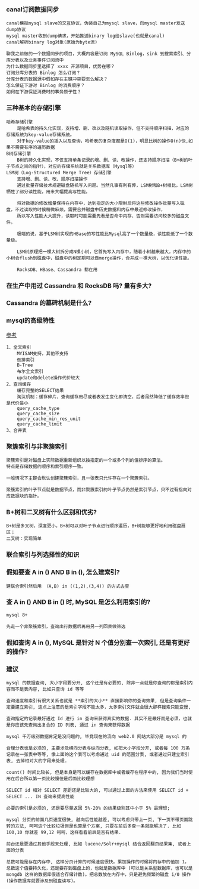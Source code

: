 ### canal订阅数据同步

    canal模拟mysql slave的交互协议，伪装自己为mysql slave，向mysql master发送dump协议
    mysql master收到dump请求，开始推送binary log给slave(也就是canal)
    canal解析binary log对象(原始为byte流)

    聊我之前做的一个数据同步的项目，大概内容是订阅 MySQL Binlog，sink 到搜索索引、分库分表以及业务事件订阅流中
    为什么数据同步里选择了 xxxx 开源项目，优势在哪？
    订阅分库分表的 Binlog 怎么订阅？
    分库分表的数据源中假如存在主键冲突要怎么解决？
    怎么保证下游对 Binlog 的消费顺序？
    如何在下游保证消费时的事务原子性？

### 三种基本的存储引擎

    哈希存储引擎
        是哈希表的持久化实现，支持增、删、改以及随机读取操作，但不支持顺序扫描，对应的存储系统为key-value存储系统。
        对于key-value的插入以及查询，哈希表的复杂度都是O(1)，明显比树的操作O(n)快,如果不需要有序的遍历数据
    B树存储引擎
        B树的持久化实现，不仅支持单条记录的增、删、读、改操作，还支持顺序扫描（B+树的叶子节点之间的指针），对应的存储系统就是关系数据库（Mysql等）
    LSM树（Log-Structured Merge Tree）存储引擎
        支持增、删、读、改、顺序扫描操作
        通过批量存储技术规避磁盘随机写入问题。当然凡事有利有弊，LSM树和B+树相比，LSM树牺牲了部分读性能，用来大幅提高写性能。

        将对数据的修改增量保持在内存中，达到指定的大小限制后将这些修改操作批量写入磁盘，不过读取的时候稍微麻烦，需要合并磁盘中历史数据和内存中最近修改操作，
        所以写入性能大大提升，读取时可能需要先看是否命中内存，否则需要访问较多的磁盘文件。

        极端的说，基于LSM树实现的HBase的写性能比Mysql高了一个数量级，读性能低了一个数量级。

        LSM树原理把一棵大树拆分成N棵小树，它首先写入内存中，随着小树越来越大，内存中的小树会flush到磁盘中，磁盘中的树定期可以做merge操作，合并成一棵大树，以优化读性能。

        RocksDB、HBase、Cassandra 都在用

### 在生产中用过 Cassandra 和 RocksDB 吗? 量有多大?

### Cassandra 的墓碑机制是什么?


### mysql的高级特性

   [参考](https://www.jianshu.com/p/58e44bf10104)

    1、全文索引
        MYISAM支持，其他不支持
        倒排索引
        B-Tree
        布尔全文索引
        update和delete操作代价较大
    2、查询缓存
        缓存完整的SELECT结果
        淘汰机制：缓存碎片、查询缓存用尽或者表发生变化即清空，后者虽然降低了缓存效率但是代价最小
        query_cache_type
        query_cache_size
        query_cache_min_res_unit
        query_cache_limit
    3、合并表
### 聚簇索引与非聚簇索引

    聚簇索引是对磁盘上实际数据重新组织以按指定的一个或多个列的值排序的算法。
    特点是存储数据的顺序和索引顺序一致。

    一般情况下主键会默认创建聚簇索引，且一张表只允许存在一个聚簇索引。

    聚簇索引的叶子节点就是数据节点，而非聚簇索引的叶子节点仍然是索引节点，只不过有指向对应数据块的指针。

### B+树和二叉树有什么区别和优劣?
    B+树是多叉树，深度更小，B+树可以对叶子节点进行顺序遍历，B+树能够更好地利用磁盘扇区；
    二叉树：实现简单
### 联合索引与列选择性的知识

### 假如要查 A in () AND B in (), 怎么建索引?

    建联合索引然后用 （A,B) in ((1,2),(3,4)) 的方式去查

### 查 A in () AND B in () 时, MySQL 是怎么利用索引的?
    mysql 8+

    先走一个非聚簇索引，查询出行数据后再用另一列回表做筛选


### 假如查询 A in (), MySQL 是针对 N 个值分别查一次索引, 还是有更好的操作?




### 建议

    mysql 的数据查询, 大小字段要分开, 这个还是有必要的, 除非一点就是你查询的都是索引内容而不是表内容, 比如只查询 id 等等

    查询速度和索引有很大关系也就是 **索引的大小** 直接影响你的查询效果, 但是查询条件一定要建立索引, 这点上注意的是索引字段不能太多，太多索引文件就会很大那样搜索只能变慢,

    查询指定的记录最好通过 Id 进行 in 查询来获得真实的数据. 其实不是最好而是必须，也就是你应该先查询出复合的 ID 列表, 通过 in 查询来获得数据

    mysql 千万级别数据肯定是没问题的, 毕竟现在的流向 web2.0 网站大部分是 mysql 的

    合理分表也是必须的, 主要涉及横向分表与纵向分表, 如把大小字段分开, 或者每 100 万条记录在一张表中等等, 像上面的这个表可以考虑通过 uid 的范围分表, 或者通过只建立索引表, 去掉相对大的字段来处理.

    count() 时间比较长, 但是本身是可以缓存在数据库中或者缓存在程序中的, 因为我们当时使用在后台所以第一页比较慢但是后面比较理想

    SELECT id 相对 SELECT 差距还是比较大的, 可以通过上面的方法来使用 SELECT id + SELECT ... IN 查询来提高性能

    必要的索引是必须的, 还是要尽量返回 5%-20% 的结果级别其中小于 5% 最理想;

    mysql 分页的前面几页速度很快, 越向后性能越差, 可以考虑只带上一页, 下一页不带页面跳转的方法, 呵呵这个比较垃圾但是也算是个方案, 只要在前后多查一条就能解决了. 比如 100,10 你就差 99,12 呵呵，这样看看前后是否有结果.

    前台还是要通过其他手段来处理, 比如 lucene/Solr+mysql 结合返回翻页结果集, 或者上面的分表

    总数可能是存在内存中, 这样分页计算的时候速度很快。累加操作的时候将内存中的值加 1。总数这个值要持久化，还是要存到磁盘上的，也就是数据库中 (可以是关系型数据库，也可以是 mongdb 这样的数据库很适合存储计数)。把总数放在内存中，只是避免频繁的磁盘 i/0 操作 (操作数据库就要涉及到磁盘读写)。